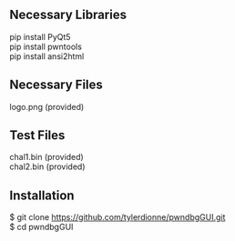 ## Necessary Libraries  
pip install PyQt5  
pip install pwntools  
pip install ansi2html  
  
## Necessary Files  
logo.png (provided)  
  
## Test Files  
chal1.bin (provided)    
chal2.bin (provided)  
  
## Installation  
$ git clone https://github.com/tylerdionne/pwndbgGUI.git  
$ cd pwndbgGUI  
